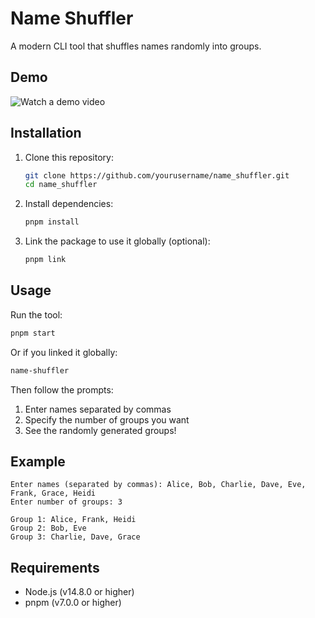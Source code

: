 # Name Shuffler

A modern CLI tool that shuffles names randomly into groups.

## Demo

![Watch a demo video](./assets/demo.avif)

## Installation

1. Clone this repository:
   ```bash
   git clone https://github.com/yourusername/name_shuffler.git
   cd name_shuffler
   ```

2. Install dependencies:
   ```bash
   pnpm install
   ```

3. Link the package to use it globally (optional):
   ```bash
   pnpm link
   ```

## Usage

Run the tool:
```bash
pnpm start
```

Or if you linked it globally:
```bash
name-shuffler
```

Then follow the prompts:
1. Enter names separated by commas
2. Specify the number of groups you want
3. See the randomly generated groups!

## Example

```
Enter names (separated by commas): Alice, Bob, Charlie, Dave, Eve, Frank, Grace, Heidi
Enter number of groups: 3

Group 1: Alice, Frank, Heidi
Group 2: Bob, Eve
Group 3: Charlie, Dave, Grace
```

## Requirements

* Node.js (v14.8.0 or higher)
* pnpm (v7.0.0 or higher)
